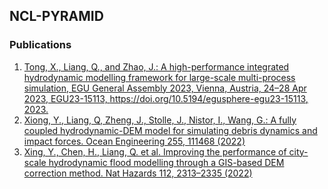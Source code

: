 ## NCL-PYRAMID

### Publications
1. [Tong, X., Liang, Q., and Zhao, J.: A high-performance integrated hydrodynamic modelling framework for large-scale multi-process simulation, EGU General Assembly 2023, Vienna, Austria, 24–28 Apr 2023, EGU23-15113, https://doi.org/10.5194/egusphere-egu23-15113, 2023.](https://doi.org/10.5194/egusphere-egu23-15113)
2. [Xiong, Y., Liang, Q, Zheng, J., Stolle, J., Nistor, I., Wang, G.: A fully coupled hydrodynamic-DEM model for simulating debris dynamics and impact forces. Ocean Engineering 255, 111468 (2022)](https://doi.org/10.1016/j.oceaneng.2022.111468)
3. [Xing, Y., Chen, H., Liang, Q. et al. Improving the performance of city-scale hydrodynamic flood modelling through a GIS-based DEM correction method. Nat Hazards 112, 2313–2335 (2022)](https://link.springer.com/article/10.1007/s11069-022-05267-1)
